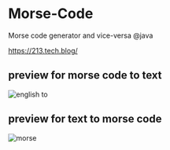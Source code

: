 # Morse-Code

Morse code generator and vice-versa
@java 

https://213.tech.blog/

## preview for morse code to text
![english to](https://user-images.githubusercontent.com/43149109/85971183-10966900-b9ea-11ea-9421-08eab1cc599f.png)

## preview for text to morse code
![morse](https://user-images.githubusercontent.com/43149109/85971188-12602c80-b9ea-11ea-92cb-1051e63bc0ac.png)
